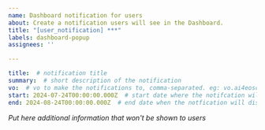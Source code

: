 ```yaml
---
name: Dashboard notification for users
about: Create a notification users will see in the Dashboard.
title: "[user_notification] ***"
labels: dashboard-popup
assignees: ''

---
```


```yaml
title:  # notification title
summary:  # short description of the notification
vo:  # vo to make the notifications to, comma-separated. eg: vo.ai4eosc.eu, vo.imagine-ai.eu
start: 2024-07-24T00:00:00.000Z  # start date where the notifcation will appear
end: 2024-08-24T00:00:00.000Z  # end date when the notfication will dissapear
```

_Put here additional information that won't be shown to users_
